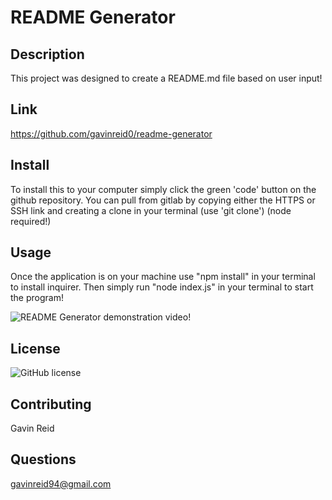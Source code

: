 # README Generator
  
  ## Description
  This project was designed to create a README.md file based on user input!

  ## Link
  https://github.com/gavinreid0/readme-generator

  ## Install
  To install this to your computer simply click the green 'code' button on the github repository. You can pull from gitlab by copying either the HTTPS or SSH link and creating a clone in your terminal (use 'git clone') (node required!)

  ## Usage
  Once the application is on your machine use "npm install" in your terminal to install inquirer. Then simply run "node index.js" in your terminal to start the program!

  ![ README Generator demonstration video!](README-Generator-DEMO.gif) 

  ## License
   ![GitHub license](https://img.shields.io/badge/license-mit-blue.svg)

  ## Contributing
  Gavin Reid

  ## Questions
  gavinreid94@gmail.com

